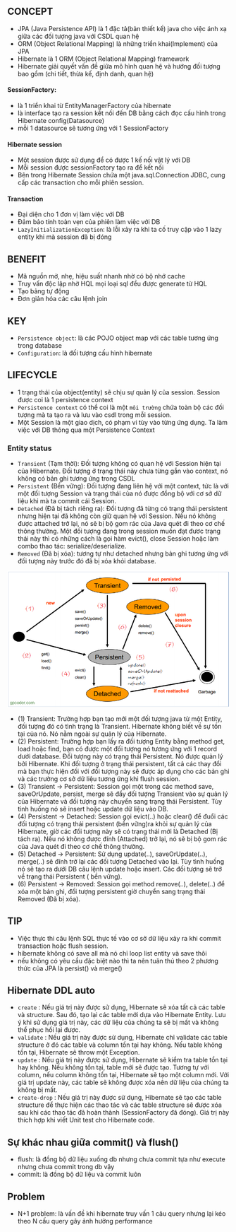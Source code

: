 ## CONCEPT

- JPA (Java Persistence API) là 1 đặc tả(bản thiết kế) java cho việc ánh xạ giữa các đối tượng java với CSDL quan hệ
- ORM (Object Relational Mapping) là những triển khai(Implement) của JPA
- Hibernate là 1 ORM (Object Relational Mapping) framework
- Hibernate giải quyết vấn đề giữa mô hình quan hệ và hướng đối tượng bao gồm (chi tiết, thừa kế, định danh, quan hệ)

#### SessionFactory:

- là 1 triền khai từ EntityManagerFactory của hibernate
- là interface tạo ra session kết nối đến DB bằng cách đọc cấu hình trong Hibernate config(Datasource)
- mỗi 1 datasource sẽ tương ứng với 1 SessionFactory

#### Hibernate session

- Một session được sử dụng để có được 1 kế nối vật lý với DB
- Mỗi session được sessionFactory tạo ra để kết nối
- Bên trong Hibernate Session chứa một java.sql.Connection JDBC, cung cấp các transaction cho mỗi phiên session.

#### Transaction

- Đại diện cho 1 đơn vị làm việc với DB
- Đảm bảo tính toàn vẹn của phiên làm việc với DB
- `LazyInitializationException`: là lỗi xảy ra khi ta cố truy cập vào 1 lazy entity khi mà session đã bị đóng

## BENEFIT

- Mã nguồn mở, nhẹ, hiệu suất nhanh nhờ có bộ nhớ cache
- Truy vấn độc lập nhờ HQL mọi loại sql đều được generate từ HQL
- Tạo bảng tự động
- Đơn giản hóa các câu lệnh join

## KEY

- `Persistence object`: là các POJO object map với các table tương ứng trong database
- `Configuration`: là đối tượng cấu hình hibernate

## LIFECYCLE

- 1 trạng thái của object(entity) sẽ chịu sự quản lý của session. Session được coi là 1 persistence context
- `Persistence context` có thể coi là một `môi trường` chứa toàn bộ các đối tượng mà ta tạo ra và lưu vào csdl trong mỗi
  session.
- Một Session là một giao dịch, có phạm vi tùy vào từng ứng dụng. Ta làm việc với DB thông qua một Persistence Context

### Entity status

- `Transient` (Tạm thời): Đối tượng không có quan hệ với Session hiện tại của Hibernate. Đối tượng ở trạng thái này
  chưa từng gắn vào context, nó không có bản ghi tương ứng trong CSDL
- `Persistent` (Bền vững): Đối tượng đang liên hệ với một context, tức là với một đối tượng Session và trạng thái của nó
  được đồng bộ với cơ sở dữ liệu khi mà ta commit cái Session.
- `Detached` (Đã bị tách riêng ra): Đối tượng đã từng có trạng thái persistent nhưng hiện tại đã không còn giữ quan hệ
  với Session. Nếu nó không được attached trở lại, nó sẽ bị bộ gom rác của Java quét đi theo cơ chế thông thường. Một
  đối tượng đang trong session muốn đạt đươc trạng thái này thì có những cách là gọi hàm evict(), close Session hoặc làm
  combo thao tác: serialize/deserialize.
- `Removed` (Đã bị xóa): tương tự như detached nhưng bản ghi tương ứng với đối tượng này trước đó đã bị xóa khỏi
  database.

![lifecycle](../../../../image/hibernate-lifecycle.png)

- (1) Transient: Trường hợp bạn tạo mới một đối tượng java từ một Entity, đối tượng đó có tình trạng là Transient.
  Hibernate không biết về sự tồn tại của nó. Nó nằm ngoài sự quản lý của Hibernate.
- (2) Persistent: Trường hợp bạn lấy ra đối tượng Entity bằng method get, load hoặc find, bạn có được một đối tượng nó
  tương ứng với 1 record dưới database. Đối tượng này có trạng thái Persistent. Nó được quản lý bởi Hibernate. Khi đối
  tượng ở trạng thái persistent, tất cả các thay đổi mà bạn thực hiện đối với đối tượng này sẽ được áp dụng cho các bản
  ghi và các trường cơ sở dữ liệu tương ứng khi flush session.
- (3) Transient -> Persistent: Session gọi một trong các method save, saveOrUpdate, persist, merge sẽ đẩy đối tượng
  Transient vào sự quản lý của Hibernate và đối tượng này chuyển sang trạng thái Persistent. Tùy tình huống nó sẽ insert
  hoặc update dữ liệu vào DB.
- (4) Persistent -> Detached: Session gọi evict(..) hoặc clear() để đuổi các đối tượng có trạng thái persistent (bền
  vững)ra khỏi sự quản lý của Hibernate, giờ các đối tượng này sẽ có trạng thái mới là Detached (Bị tách ra). Nếu nó
  không
  được đính (Attached) trở lại, nó sẽ bị bộ gom rác của Java quét đi theo cơ chế thông thường.
- (5) Detached -> Persistent: Sử dụng update(..), saveOrUpdate(..), merge(..) sẽ đính trở lại các đối tượng Detached vào
  lại. Tùy tình huống nó sẽ tạo ra dưới DB câu lệnh update hoặc insert. Các đối tượng sẽ trở về trạng thái Persistent (
  bền vững).
- (6) Persistent -> Removed: Session gọi method remove(..), delete(..) để xóa một bản ghi, đối tượng persistent giờ
  chuyển sang trạng thái Removed (Đã bị xóa).

## TIP

- Việc thực thi câu lệnh SQL thực tế vào cơ sở dữ liệu xảy ra khi commit transaction hoặc flush session.
- hibernate không có save all mà nó chỉ loop list entity và save thôi
- nếu không có yêu cầu đặc biệt nào thì ta nên tuân thủ theo 2 phương thức của JPA là persist() và merge()

## Hibernate DDL auto

- `create` : Nếu giá trị này được sử dụng, Hibernate sẽ xóa tất cả các table và structure. Sau đó, tạo lại các table mới
  dựa vào Hibernate Entity. Lưu ý khi sử dụng giá trị này, các dữ liệu của chúng ta sẽ bị mất và không thể phục hồi lại
  được.
- `validate` : Nếu giá trị này được sử dụng, Hibernate chỉ validate các table structure ở đó các table và column tồn tại
  hay không. Nếu table không tồn tại, Hibernate sẽ throw một Exception.
- `update` : Nếu giá trị này được sử dụng, Hibernate sẽ kiểm tra table tồn tại hay không. Nếu không tồn tại, table mới
  sẽ được tạo. Tương tự với column, nếu column không tồn tại, Hibernate sẽ tạo một column mới. Với giá trị update này,
  các table sẽ không được xóa nên dữ liệu của chúng ta không bị mất.
- `create-drop` : Nếu giá trị này được sử dụng, Hibernate sẽ tạo các table structure để thực hiện các thao tác và các
  table structure sẽ được xóa sau khi các thao tác đã hoàn thành (SessionFactory đã đóng). Giá trị này thích hợp khi
  viết Unit test cho Hibernate code.

## Sự khác nhau giữa commit() và flush()

- flush: là đồng bộ dữ liệu xuống db nhưng chưa commit tựa như execute nhưng chưa commit trong db vậy
- commit: là đồng bộ dữ liệu và commit luôn

## Problem

- N+1 problem: là vấn đề khi hibernate truy vấn 1 câu query nhưng lại kéo theo N cấu query gây ảnh hưởng performance